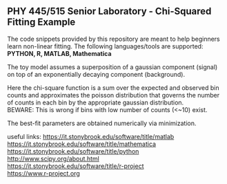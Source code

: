 ## PHY 445/515 Senior Laboratory - Chi-Squared Fitting Example

The code snippets provided by this repository are meant to help beginners learn non-linear fitting.
The following languages/tools are supported: __PYTHON, R, MATLAB, Mathematica__

The toy model assumes a superposition of a gaussian component (signal) on top of an exponentially decaying component (background).

Here the chi-square function is a sum over the expected and observed bin counts and approximates the poisson distribution that governs the number of counts in each bin by the appropriate gaussian distribution.<br>
BEWARE: This is wrong if bins with low number of counts (<~10) exist. 

The best-fit parameters are obtained numerically via minimization. 

useful links:
https://it.stonybrook.edu/software/title/matlab <br>
https://it.stonybrook.edu/software/title/mathematica <br>
https://it.stonybrook.edu/software/title/python <br>
http://www.scipy.org/about.html <br>
https://it.stonybrook.edu/software/title/r-project <br>
https://www.r-project.org <br>




